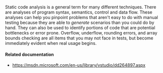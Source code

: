 Static code analysis is a general term for many different techniques. There are
analyses of program syntax, semantics, control and data flow. These analyses can
help you pinpoint problems that aren't easy to do with manual testing because
they are able to *generate* scenarios than you could do by hand. They can also
be used to identify portions of code that are potential bottlenecks or error
prone. Overflow, underflow, rounding errors, and array bounds checking are all
items that you may not face in tests, but become immediately evident when real
usage begins.


#### Related documentation 

- <https://msdn.microsoft.com/en-us/library/vstudio/dd264897.aspx>
